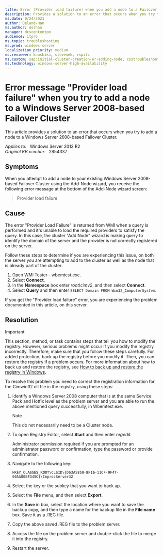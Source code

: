 ```yaml
---
title: Error (Provider load failure) when you add a node to a Failover Cluster
description: Provides a solution to an error that occurs when you try to add a node to a Windows Server 2008-based Failover Cluster.
ms.date: 9/24/2021
author: Deland-Han
ms.author: delhan
manager: dcscontentpm
audience: itpro
ms.topic: troubleshooting
ms.prod: windows-server
localization_priority: medium
ms.reviewer: kaushika, stevenek, rspitz
ms.custom: sap:initial-cluster-creation-or-adding-node, csstroubleshoot
ms.technology: windows-server-high-availability
---
```

# Error message "Provider load failure" when you try to add a node to a Windows Server 2008-based Failover Cluster

This article provides a solution to an error that occurs when you try to add a node to a Windows Server 2008-based Failover Cluster.

_Applies to:_ &nbsp; Windows Server 2012 R2  
_Original KB number:_ &nbsp; 2854337

## Symptoms

When you attempt to add a node to your existing Windows Server 2008-based Failover Cluster using the Add-Node wizard, you receive the following error message at the bottom of the Add-Node wizard screen:

> Provider load failure

## Cause

The error "Provider Load Failure" is returned from WMI when a query is performed and it's unable to load the required providers to satisfy the query. In this case, the cluster "Add Node" wizard is making query to identify the domain of the server and the provider is not correctly registered on the server.

Follow these steps to determine if you are experiencing this issue, on both the server you are attempting to add to the cluster as well as the node that is already part of the cluster:

1. Open WMI Tester - wbemtest.exe.
2. Select **Connect**.
3. In the **Namespace** box enter *root\\cimv2*, and then select **Connect**.
4. Select **Query** and then enter `SELECT Domain FROM Win32_ComputerSystem`.

If you get the "Provider load failure" error, you are experiencing the problem documented in this article, on this server.

## Resolution

> [!IMPORTANT]
> This section, method, or task contains steps that tell you how to modify the registry. However, serious problems might occur if you modify the registry incorrectly. Therefore, make sure that you follow these steps carefully. For added protection, back up the registry before you modify it. Then, you can restore the registry if a problem occurs. For more information about how to back up and restore the registry, see [How to back up and restore the registry in Windows](https://support.microsoft.com/help/322756).

To resolve this problem you need to correct the registration information for the Cimwin32.dll file in the registry, using these steps:

1. Identify a Windows Server 2008 computer that is at the same Service Pack and Hotfix level as the problem server and you are able to run the above mentioned query successfully, in Wbemtest.exe.

    > [!NOTE]
    > This do not necessarily need to be a Cluster node.

2. To open Registry Editor, select **Start** and then enter *regedit*.‌

    Administrator permission required if you are prompted for an administrator password or confirmation, type the password or provide confirmation.
3. Navigate to the following key:

    `HKEY_CLASSES_ROOT\CLSID\{D63A5850-8F16-11CF-9F47-00AA00BF345C}\InprocServer32`
4. Select the key or the subkey that you want to back up.
5. Select the **File** menu, and then select **Export**.
6. In the **Save** in box, select the location where you want to save the backup copy, and then type a name for the backup file in the **File name** box. Save it as a .REG file.
7. Copy the above saved .REG file to the problem server.
8. Access the file on the problem server and double-click the file to merge it into the registry.
9. Restart the server.
